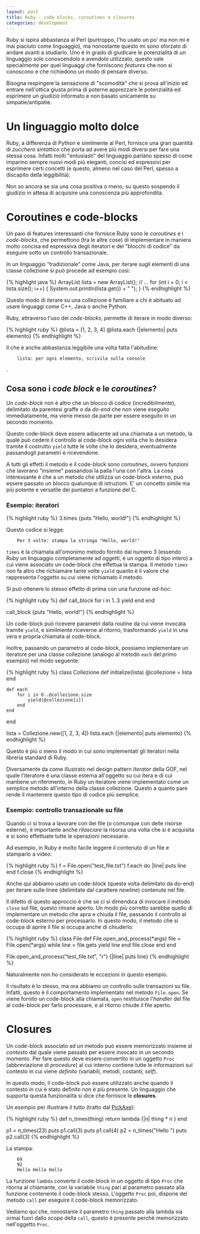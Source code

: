 ```yaml
---
layout: post
title: Ruby - code blocks, coroutines e closures
categories: development
---
```


Ruby si ispira abbastanza al Perl (purtroppo, l'ho usato un po' ma non mi è mai piaciuto come linguaggio), ma nonostante questo mi sono sforzato di andare avanti a studiarlo. Uno è in grado di giudicare le potenzialità di un linguaggio solo conoscendolo e avendolo utilizzato, questo vale specialmente per quei linguaggi che forniscono *features* che non si conoscono e che richiedono un modo di pensare diverso. 

Bisogna respingere la sensazione di "scomodità" che si prova all'inizio ed entrare nell'ottica giusta prima di poterne apprezzare le potenzialità ed esprimere un giudizio informato e non basato unicamente su simpatie/antipatie.

# Un linguaggio molto dolce
Ruby, a differenza di Python e similmente al Perl, fornisce una gran quantità di *zucchero sintattico* che porta ad avere più modi diversi per fare una stessa cosa. Infatti molti "entusiasti" del linguaggio parlano spesso di come imparino sempre nuovi modi più eleganti, concisi ed espressivi per esprimere certi concetti (e questo, almeno nel caso del Perl, spesso a discapito della leggibilità).

Non so ancora se sia una cosa positiva o meno, su questo sospendo il giudizio in attesa di acquisire una conoscenza più approfondita.

# Coroutines e code-blocks
Un paio di features interessanti che fornisce Ruby sono le *coroutines* e i *code-blocks*, che permettono (tra le altre cose) di implementare in maniera molto concisa ed espressiva degli iteratori e dei "blocchi di codice" da eseguire sotto un controllo transazionale.

In un linguaggio "tradizionale" come Java, per iterare sugli elementi di una classe collezione si può procede ad esempio così:

{% highlight java %}
ArrayList<int> lista = new ArrayList<int>();
// ...
for (int i = 0; i < lista.size(); i++) {
	System.out.println(lista.get(i) + " ");
}
{% endhighlight %}

Questo modo di iterare su una collezione è familiare a chi è abituato ad usare linguaggi come C++, Java o anche Python.

Ruby, attraverso l'uso dei *code-blocks*, permette di iterare in modo diverso:

{% highlight ruby %}
@lista = [1, 2, 3, 4]
@lista.each {|elemento| puts elemento}
{% endhighlight %}

Il che è anche abbastanza leggibile una volta fatta l'abitudine:

		lista: per ogni elemento, scrivilo sulla console

.
## Cosa sono i *code block* e le *coroutines*?
Un *code-block* non è altro che un blocco di codice (incredibilmente), delimitato da parentesi graffe o da *do-end* che non viene eseguito immediatamente, ma viene messo da parte per essere eseguito in un secondo momento. 

Questo code-block deve essere adiacente ad una chiamata a un metodo, la quale può cedere il controllo al code-block ogni volta che lo desidera tramite il costrutto `yield` tutte le volte che lo desidera, eventualmente passandogli parametri e ricevendone.

A tutti gli effetti il metodo e il code-block sono *coroutines*, ovvero funzioni che lavorano "insieme" passandosi la palla l'una con l'altra. La cosa interessante è che a un metodo che utilizza un code-block esterno, può essere passato un blocco qualunque di istruzioni. E' un concetto simile ma più potente e versatile dei puntatori a funzione del C. 

### Esempio: iteratori
{% highlight ruby %}
3.times {puts "Hello, world!"}
{% endhighlight %}

Questo codice si legge:

		Per 3 volte: stampa la stringa "Hello, world!"

`times` è la chiamata all'omonimo metodo fornito dal numero 3 (essendo Ruby un linguaggio completamente ad oggetti, è un oggetto di tipo intero) a cui viene associato un code-block che effettua la stampa. Il metodo `times` non fa altro che richiamare tante volte `yield` quanto è il valore che rappresenta l'oggetto su cui viene richiamato il metodo.

Si può ottenere lo stesso effetto di prima con una funzione *ad-hoc*:

{% highlight ruby %}
def call_block
	for i in 1..3
		yield
	end
end

call_block {puts "Hello, world!"}
{% endhighlight %}

Un code-block può ricevere parametri dalla routine da cui viene invocata tramite `yield`, e similmente riceverne al ritorno, trasformando `yield` in una vera e propria chiamata al code-block.

Inoltre, passando un parametro al code-block, possiamo implementare un iteratore per una classe collezione (analogo al metodo `each` del primo esempio) nel modo seguente:

{% highlight ruby %}
class Collezione
	def initialize(lista)
		@collezione = lista
	end

	def each 
		for i in 0..@collezione.size
			yield(@collezione[i])
		end
	end
end

lista = Collezione.new([1, 2, 3, 4])
lista.each {|elemento| puts elemento}
{% endhighlight %} 

Questo è più o meno il modo in cui sono implementati gli iteratori nella libreria standard di Ruby.

Diversamente da come illustrato nel design pattern *Iterator* della GOF, nel quale l'iteratore è una classe esterna all'oggetto su cui itera e di cui mantiene un riferimento, in Ruby un iteratore viene implementato come un semplice metodo all'interno della classe collezione. Questo a quanto pare rende il mantenere questo tipo di codice più semplice.

### Esempio: controllo transazionale su file
Quando ci si trova a lavorare con dei file (o comunque con delle risorse esterne), è importante anche *rilasciare* la risorsa una volta che si è acquisita e si sono effettuate tutte le operazioni necessarie.

Ad esempio, in Ruby è molto facile leggere il contenuto di un file e stamparlo a video:

{% highlight ruby %}
f = File.open("test_file.txt")
f.each do |line|
	puts line
end
f.close
{% endhighlight %}

Anche qui abbiamo usato un code-block (questa volta delimitato da do-end) per iterare sulle linee (delimitate dal carattere *newline*) contenute nel file.

Il difetto di questo approccio è che se ci si dimendica di invocare il metodo `close` sul file, questo rimane aperto. Un modo più corretto sarebbe quello di implementare un metodo che apra e chiuda il file, passando il controllo al code-block esterno per processarlo. In questo modo, il metodo che si occupa di aprire il file si occupa anche di chiuderlo:

{% highlight ruby %}
class File
	def File.open_and_process(*args)
		file = File.open(*args)
		while line = file.gets
			yield line
		end
		file.close
	end
end

File.open_and_process("test_file.txt", "r") {|line| puts line}
{% endhighlight %}

Naturalmente non ho considerato le eccezioni in questo esempio.

Il risultato è lo stesso, ma ora abbiamo un controllo sulle transazioni su file. Infatti, questo è il comportamento implementato nel metodo `File.open`. Se viene fornito un code-block alla chiamata, `open` restituisce l'*handler* del file al code-block per farlo processare, e al ritorno chiude il file aperto. 

# Closures
Un code-block associato ad un metodo può essere memorizzato insieme al *contesto* dal quale viene passato per essere invocato in un secondo momento. Per fare questo deve essere convertito in un oggetto `Proc` (abbreviazione di *procedure*) al cui interno contiene tutte le informazioni sul contesto in cui viene *definito* (variabili, metodi, costanti, *self*).

In questo modo, il code-block può essere utilizzato anche quando il contesto in cui è stato definito non è più presente. Un linguaggio che supporta questa funzionalità si dice che fornisce le **closures**.

Un esempio per illustrare il tutto (tratto dal [PickAxe](https://rubycentral.com/pickaxe/tut_containers.html)):

{% highlight ruby %}
def n_times(thing)
  return lambda {|n| thing * n }
end

p1 = n_times(23)
puts p1.call(3)
puts p1.call(4)
p2 = n_times("Hello ")
puts p2.call(3)
{% endhighlight %}

La stampa:

		69
		92
		Hello Hello Hello 

La funzione `lambda` converte il code-block in un oggetto di tipo `Proc` che ritorna al chiamante, con la variabile `thing` pari al parametro passato alla funzione contenente il code-block stesso. L'oggetto `Proc` poi, dispone del metodo `call` per eseguire il code-block memorizzato. 

Vediamo qui che, nonostante il parametro `thing` passato alla lambda sia ormai fuori dallo *scope* della `call`, questo è presente perchè memorizzato nell'oggetto `Proc`.

